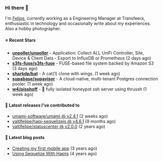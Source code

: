 ### Hi there 👋

I'm [Felipe](https://felipe.im), currently working as a Engineering Manager at Transfeera, enthusiastic in technology and occasionally write about my experiences. Also a hobby photographer.

#### ⭐ Recent Stars
- **[unpoller/unpoller](https://github.com/unpoller/unpoller)** - Application: Collect ALL UniFi Controller, Site, Device &amp; Client Data - Export to InfluxDB or Prometheus (2 days ago)
- **[s3fs-fuse/s3fs-fuse](https://github.com/s3fs-fuse/s3fs-fuse)** - FUSE-based file system backed by Amazon S3 (3 days ago)
- **[sharkdp/bat](https://github.com/sharkdp/bat)** - A cat(1) clone with wings. (1 week ago)
- **[supabase/supavisor](https://github.com/supabase/supavisor)** - A cloud-native, multi-tenant Postgres connection pooler. (1 week ago)
- **[w4/pisshoff](https://github.com/w4/pisshoff)** - 🧸 fully isolated honeypot ssh server using thrussh (1 week ago)

#### 🚀 Latest releases I've contributed to


- [umami-software/umami @ v2.4.1](https://github.com/umami-software/umami/releases/tag/v2.4.1) (2 weeks ago)
- [valtlfelipe/hapi-sequelizejs @ v4.6.1](https://github.com/valtlfelipe/hapi-sequelizejs/releases/tag/v4.6.1) (9 months ago)
- [valtlfelipe/statuscenter @ v2.0.0](https://github.com/valtlfelipe/statuscenter/releases/tag/v2.0.0) (2 years ago)

#### 📄 Latest blog posts
- [Creating my first mobile app](https://felipe.im/posts/creating-my-first-mobile-app/) (3 years ago)
- [Using Sequelize With Hapijs](https://felipe.im/posts/using-sequelize-with-hapijs/) (4 years ago)